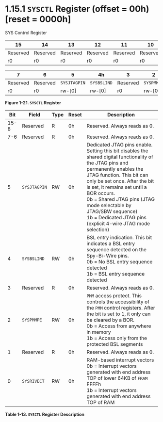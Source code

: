 # 1.15.1 `SYSCTL` Register (offset = 00h) [reset = 0000h]

SYS Control Register

<a id="figure-1-21"></a>

| 15       | 14       | 13       | 12       | 11       | 10       | 9        | 8        |
| -------- | -------- | -------- | -------- | -------- | -------- | -------- | -------- |
| Reserved | Reserved | Reserved | Reserved | Reserved | Reserved | Reserved | Reserved |
| r0       | r0       | r0       | r0       | r0       | r0       | r0       | r0       |

| 7        | 6        | 5            | 4h          | 3        | 2          | 1        | 0           |
| -------- | -------- | ------------ | ----------- | -------- | ---------- | -------- | ----------- |
| Reserved | Reserved | `SYSJTAGPIN` | `SYSBSLIND` | Reserved | `SYSPMMPE` | Reserved | `SYSRIVECT` |
| r0       | r0       | rw-[0]       | rw-[0]      | r0       | rw-[0]     | r0       | rw-[0]      |

**Figure 1-21. `SYSCTL` Register**

<a id="table-1-13"></a>

| Bit  | Field        | Type | Reset | Description                                                                                                                                                                                                                                                                                                                                                                       |
| ---- | ------------ | ---- | ----- | --------------------------------------------------------------------------------------------------------------------------------------------------------------------------------------------------------------------------------------------------------------------------------------------------------------------------------------------------------------------------------- |
| 15-8 | Reserved     | R    | 0h    | Reserved. Always reads as 0.                                                                                                                                                                                                                                                                                                                                                      |
| 7-6  | Reserved     | R    | 0h    | Reserved. Always reads as 0.                                                                                                                                                                                                                                                                                                                                                      |
| 5    | `SYSJTAGPIN` | RW   | 0h    | Dedicated JTAG pins enable. Setting this bit disables the shared digital functionality of the JTAG pins and permanently enables the JTAG function. This bit can only be set once. After the bit is set, it remains set until a BOR occurs.<br>0b = Shared JTAG pins (JTAG mode selectable by JTAG/SBW sequence)<br>1b = Dedicated JTAG pins (explicit 4-wire JTAG mode selection) |
| 4    | `SYSBSLIND`  | RW   | 0h    | BSL entry indication. This bit indicates a BSL entry sequence detected on the Spy-Bi-Wire pins.<br>0b = No BSL entry sequence detected<br>1b = BSL entry sequence detected                                                                                                                                                                                                        |
| 3    | Reserved     | R    | 0h    | Reserved. Always reads as 0.                                                                                                                                                                                                                                                                                                                                                      |
| 2    | `SYSPMMPE`   | RW   | 0h    | `PMM` access protect. This controls the accessibility of the `PMM` control registers. After the bit is set to 1, it only can be cleared by a BOR.<br>0b = Access from anywhere in memory<br>1b = Access only from the protected BSL segments                                                                                                                                      |
| 1    | Reserved     | R    | 0h    | Reserved. Always reads as 0.                                                                                                                                                                                                                                                                                                                                                      |
| 0    | `SYSRIVECT`  | RW   | 0h    | RAM-based interrupt vectors<br>0b = Interrupt vectors generated with end address TOP of lower 64KB of `FRAM` FFFFh<br>1b = Interrupt vectors generated with end address TOP of RAM                                                                                                                                                                                                |

**Table 1-13. `SYSCTL` Register Description**
